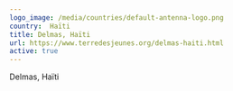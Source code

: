 ```yaml
---
logo_image: /media/countries/default-antenna-logo.png
country:  Haïti
title: Delmas, Haïti
url: https://www.terredesjeunes.org/delmas-haiti.html
active: true
---
```

Delmas, Haïti